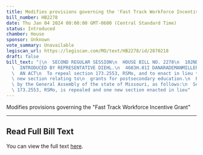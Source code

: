 ```yaml
---
title: Modifies provisions governing the 'Fast Track Workforce Incentive Grant'
bill_number: HB2278
date: Thu Jan 04 2024 00:00:00 GMT-0600 (Central Standard Time)
status: Introduced
chamber: House
sponsor: Unknown
vote_summary: Unavailable
legiscan_url: https://legiscan.com/MO/text/HB2278/id/2870218
draft: false
bill_text: "|\n  SECOND REGULAR SESSION\n  HOUSE BILL NO. 2278\n  102ND GENERAL ASSEMBLY\n\
  \  INTRODUCED BY REPRESENTATIVE DIEHL.\n  4603H.01I DANARADEMANMILLER,ChiefClerk\n\
  \  AN ACT\n  To repeal section 173.2553, RSMo, and to enact in lieu thereof one\
  \ new section relating to\n  grants for postsecondary education.\n  Be it enacted\
  \ by the General Assembly of the state of Missouri, as follows:\n  Section A. Section\
  \ 173.2553, RSMo, is repealed and one new section enacted in lieu"
---
```

Modifies provisions governing the "Fast Track Workforce Incentive Grant"

---

## Read Full Bill Text

You can view the full text [here](https://legiscan.com/MO/text/HB2278/id/2870218).
